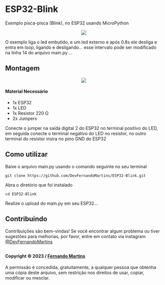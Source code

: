 # ESP32-Blink
Exemplo pisca-pisca (Blink), no ESP32 usando MicroPython

 <p align="center">
 <img src=https://i.imgur.com/uXOMc90.gif>
</p>
      O exemplo liga o led embutido, e um led externo e após 0.8s ele desliga e entra em loop, ligando e desligando... esse intervalo pode ser modificado na linha 14 do arquivo main.py ...

## Montagem
<p align="center">
 <img src=https://i.imgur.com/IjUbu8k.png>
</p>

#### Material Necessário
- 1x ESP32
- 1x LED
- 1x Resistor 220 Ω
- 2x Jumpers

Conecte o jumper na saída digital 2 do ESP32 no terminal positivo do LED, em seguida conecte o terminal negativo do LED no resistor, no outro terminal do resistor insira no pino GND do ESP32 

## Como utilizar
 
Baixe o arquivo main.py usando o comando seguinte no seu terminal
```shell
git clone https://github.com/DevFernandoMartins/ESP32-Blink.git
 ```
Abra o diretório que foi instalado
 ```shell
 cd ESP32-Blink
 ```
 Realize o upload do main.py em seu ESP32...

 ## Contribuindo

Contribuições são bem-vindas! Se você encontrar algum problema ou tiver sugestões para melhorias, por favor, entre em contato via instagram [@DevFernandoMartins](https://instagram.com/DevFernandoMartins)

##
#### Copyright © 2023 / [Fernando Martins](https://github.com/DevFernandoMartins)

A permissão é concedida, gratuitamente, a qualquer pessoa que obtenha uma cópia deste arquivo, sem restrição nos direitos de usar, copiar, modificar ou mesclar.
